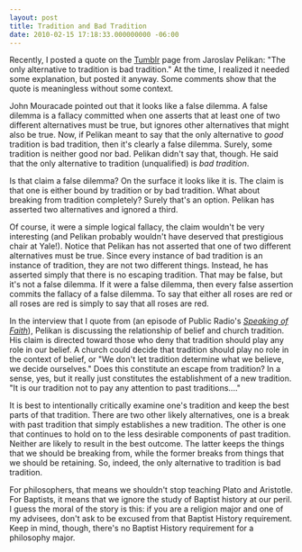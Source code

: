 ```yaml
---
layout: post
title: Tradition and Bad Tradition
date: 2010-02-15 17:18:33.000000000 -06:00
---
```

<p>Recently, I posted a quote on the <a href="http://rlridenour.tumblr.com/">Tumblr</a> page from Jaroslav Pelikan: "The only alternative to tradition is bad tradition." At the time, I realized it needed some explanation, but posted it anyway. Some comments show that the quote is meaningless without some context.</p>
<p>John Mouracade pointed out that it looks like a false dilemma. A false dilemma is a fallacy committed when one asserts that at least one of two different alternatives must be true, but ignores other alternatives that might also be true. Now, if Pelikan meant to say that the only alternative to <em>good</em> tradition is bad tradition, then it's clearly a false dilemma. Surely, some tradition is neither good nor bad. Pelikan didn't say that, though. He said that the only alternative to tradition (unqualified) is <em>bad tradition</em>. </p>
<p>Is that claim a false dilemma? On the surface it looks like it is. The claim is that one is either bound by tradition or by bad tradition. What about breaking from tradition completely? Surely that's an option. Pelikan has asserted two alternatives and ignored a third. </p>
<p>Of course, it were a simple logical fallacy, the claim wouldn't be very interesting (and Pelikan probably wouldn't have deserved that prestigious chair at Yale!). Notice that Pelikan has not asserted that one of two different alternatives must be true. Since every instance of bad tradition is an instance of tradition, they are not two different things. Instead, he has asserted simply that there is no escaping tradition. That may be false, but it's not a false dilemma. If it were a false dilemma, then every false assertion commits the fallacy of a false dilemma. To say that either all roses are red or all roses are red is simply to say that all roses are red.</p>
<p>In the interview that I quote from (an episode of Public Radio's <a href="http://speakingoffaith.publicradio.org/programs/pelikan//"><em>Speaking of Faith</em></a>), Pelikan is discussing the relationship of belief and church tradition. His claim is directed toward those who deny that tradition should play any role in our belief. A church could decide that tradition should play no role in the context of belief, or "We don't let tradition determine what we believe, we decide ourselves." Does this constitute an escape from tradition? In a sense, yes, but it really just constitutes the establishment of a new tradition. "It is our tradition not to pay any attention to past traditions...."</p>
<p>It is best to intentionally critically examine one's tradition and keep the best parts of that tradition. There are two other likely alternatives, one is a break with past tradition that simply establishes a new tradition. The other is one that continues to hold on to the less desirable components of past tradition. Neither are likely to result in the best outcome. The latter keeps the things that we should be breaking from, while the former breaks from things that we should be retaining. So, indeed, the only alternative to tradition is bad tradition.</p>
<p>For philosophers, that means we shouldn't stop teaching Plato and Aristotle. For Baptists, it means that we ignore the study of Baptist history at our peril. I guess the moral of the story is this: if you are a religion major and one of my advisees, don't ask to be excused from that Baptist History requirement. Keep in mind, though, there's no Baptist History requirement for a philosophy major.</p>
